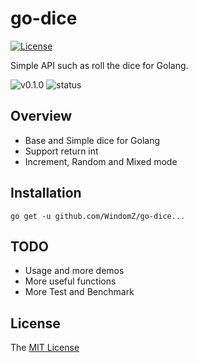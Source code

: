 # go-dice
[![License](https://img.shields.io/badge/license-MIT-green.svg)](https://opensource.org/licenses/MIT)

Simple API such as roll the dice for Golang.

![v0.1.0](https://img.shields.io/badge/version-v0.1.0-yellow.svg)
![status](https://img.shields.io/badge/status-beta-yellow.svg)

## Overview

* Base and Simple dice for Golang
* Support return int
* Increment, Random and Mixed mode

## Installation

```
go get -u github.com/WindomZ/go-dice...
```

## TODO

* Usage and more demos
* More useful functions
* More Test and Benchmark

## License

The [MIT License](https://github.com/WindomZ/go-dice/blob/master/LICENSE)

